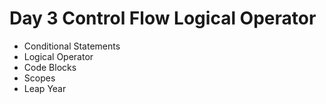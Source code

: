 # Day 3 Control Flow Logical Operator

- Conditional Statements
- Logical Operator
- Code Blocks
- Scopes
- Leap Year
